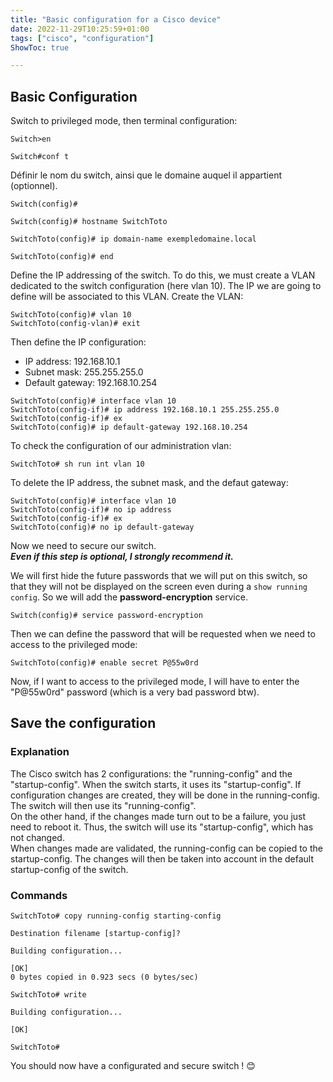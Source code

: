 ```yaml
---
title: "Basic configuration for a Cisco device"
date: 2022-11-29T10:25:59+01:00
tags: ["cisco", "configuration"]
ShowToc: true

---
```


## Basic Configuration ##

Switch to privileged mode, then terminal configuration:

```
Switch>en
    
Switch#conf t

```
Définir le nom du switch,  ainsi que le domaine auquel il appartient (optionnel).

```
Switch(config)#

Switch(config)# hostname SwitchToto

SwitchToto(config)# ip domain-name exempledomaine.local

SwitchToto(config)# end

```
Define the IP addressing of the switch. To do this, we must create a VLAN dedicated to the switch configuration (here vlan 10).
The IP we are going to define will be associated to this VLAN.
Create the VLAN: 

```
SwitchToto(config)# vlan 10
SwitchToto(config-vlan)# exit

```
Then define the IP configuration:
- IP address: 192.168.10.1
- Subnet mask: 255.255.255.0
- Default gateway: 192.168.10.254

```
SwitchToto(config)# interface vlan 10 
SwitchToto(config-if)# ip address 192.168.10.1 255.255.255.0
SwitchToto(config-if)# ex
SwitchToto(config)# ip default-gateway 192.168.10.254

```
To check the configuration of our administration vlan:

```
SwitchToto# sh run int vlan 10

```
To delete the IP address, the subnet mask, and the defaut gateway:

```
SwitchToto(config)# interface vlan 10
SwitchToto(config-if)# no ip address
SwitchToto(config-if)# ex
SwitchToto(config)# no ip default-gateway

```
Now we need to secure our switch.    
***Even if this step is optional, I strongly recommend it.***    

We will first hide the future passwords that we will put on this switch, so that they will not be displayed on the screen even during a `show running config`. So we will add the **password-encryption** service.

```
Switch(config)# service password-encryption

```

Then we can define the password that will be requested when we need to access to the privileged mode:

```
SwitchToto(config)# enable secret P@55w0rd

```

Now, if I want to access to the privileged mode, I will have to enter the "P@55w0rd" password (which is a very bad password
btw).

## Save the configuration ##

### Explanation ###
The Cisco switch has 2 configurations: the "running-config" and the "startup-config". When the switch starts, it uses its "startup-config". If configuration changes are created, they will be done in the running-config. The switch will then use its "running-config".    
On the other hand, if the changes made turn out to be a failure, you just need to reboot it. Thus, the switch will use its "startup-config", which has not changed.    
When changes made are validated, the running-config can be copied to the startup-config. The changes will then be taken into account in the default startup-config of the switch. 

### Commands ###

```
SwitchToto# copy running-config starting-config

Destination filename [startup-config]?

Building configuration...

[OK]
0 bytes copied in 0.923 secs (0 bytes/sec)

SwitchToto# write

Building configuration...

[OK]

SwitchToto#

```
You should now have a configurated and secure switch ! 😊
